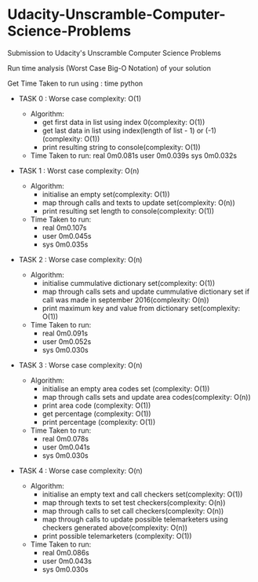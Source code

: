 # Udacity-Unscramble-Computer-Science-Problems
Submission to Udacity's Unscramble Computer Science Problems

Run time analysis (Worst Case Big-O Notation) of your solution

Get Time Taken to run using : time python <filename>


- TASK 0 : Worse case complexity: O(1)
    - Algorithm:
        - get first data in list using index 0(complexity: O(1))
        - get last data in list using index(length of list - 1) or (-1)(complexity: O(1))
        - print resulting string to console(complexity: O(1))
    - Time Taken to run:
        real    0m0.081s
        user    0m0.039s
        sys     0m0.032s

- TASK 1 : Worst case complexity: O(n)
    - Algorithm:
        - initialise an empty set(complexity: O(1))
        - map through calls and texts to update set(complexity: O(n))
        - print resulting set length to console(complexity: O(1))
    - Time Taken to run:
        - real    0m0.107s
        - user    0m0.045s
        - sys     0m0.035s

- TASK 2 : Worse case complexity: O(n)
    - Algorithm:
        - initialise cummulative dictionary set(complexity: O(1))
        - map through calls sets and update cummulative dictionary set if call was made in september 2016(complexity: O(n))
        - print maximum key and value from dictionary set(complexity: O(1))
    - Time Taken to run:
        - real    0m0.091s
        - user    0m0.052s
        - sys     0m0.030s

- TASK 3 : Worse case complexity: O(n)
    - Algorithm:
        - initialise an empty area codes set (complexity: O(1))
        - map through calls sets and update area codes(complexity: O(n))
        - print area code (complexity: O(1))
        - get percentage (complexity: O(1))
        - print percentage (complexity: O(1))
    - Time Taken to run:
        - real    0m0.078s
        - user    0m0.041s
        - sys     0m0.030s

- TASK 4 : Worse case complexity: O(n)
    - Algorithm:
        - initialise an empty text and call checkers set(complexity: O(1))
        - map through texts to set test checkers(complexity: O(n))
        - map through calls to set call checkers(complexity: O(n))
        - map through calls to update possible telemarketers using checkers generated above(complexity: O(n))
        - print possible telemarketers (complexity: O(1))
    - Time Taken to run:
        - real    0m0.086s
        - user    0m0.043s
        - sys     0m0.030s